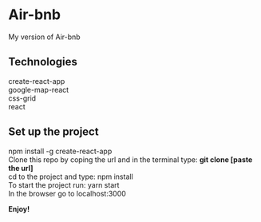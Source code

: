 # Air-bnb

My version of Air-bnb

## Technologies

 create-react-app  
 google-map-react                   
 css-grid  
 react



## Set up the project

npm install -g create-react-app  
Clone this repo by coping the url and in the terminal type: **git clone [paste the url]**  
cd to the project and type: npm install  
To start the project run: yarn start  
In the browser go to localhost:3000  

**Enjoy!**  





